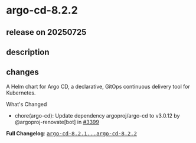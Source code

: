 # argo-cd-8.2.2

## release on 20250725
## description
## changes
A Helm chart for Argo CD, a declarative, GitOps continuous delivery tool for Kubernetes.

What's Changed

* chore(argo-cd): Update dependency argoproj/argo-cd to v3.0.12 by @argoproj-renovate[bot] in <a class="issue-link js-issue-link" data-error-text="Failed to load title" data-id="3264384003" data-permission-text="Title is private" data-url="https://github.com/argoproj/argo-helm/issues/3399" data-hovercard-type="pull_request" data-hovercard-url="/argoproj/argo-helm/pull/3399/hovercard" href="https://github.com/argoproj/argo-helm/pull/3399">#3399</a>

<strong>Full Changelog</strong>: <a class="commit-link" href="https://github.com/argoproj/argo-helm/compare/argo-cd-8.2.1...argo-cd-8.2.2"><tt>argo-cd-8.2.1...argo-cd-8.2.2</tt></a>

